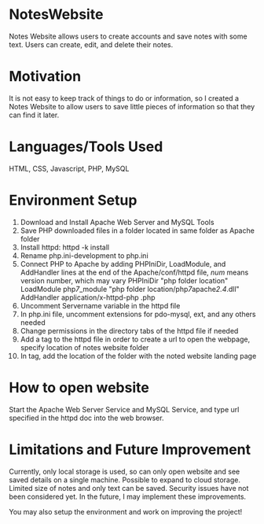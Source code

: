 # NotesWebsite
Notes Website allows users to create accounts and save notes with some text. Users can create, edit, and delete their notes.

# Motivation
It is not easy to keep track of things to do or information, so I created a Notes Website to allow users to save little pieces of information so that they can find it later.

# Languages/Tools Used
HTML, CSS, Javascript, PHP, MySQL

# Environment Setup
1. Download and Install Apache Web Server and MySQL Tools
2. Save PHP downloaded files in a folder located in same folder as Apache folder
3. Install httpd: httpd -k install
4. Rename php.ini-development to php.ini
5. Connect PHP to Apache by adding PHPIniDir, LoadModule, and AddHandler lines at the end of the Apache/conf/httpd file, *num* means version number, which may vary
PHPIniDir "php folder location"
LoadModule php*7*_module "php folder location/php*7*apache*2.4*.dll"
AddHandler application/x-httpd-php .php
6. Uncomment Servername variable in the httpd file
7. In php.ini file, uncomment extensions for pdo-mysql, ext, and any others needed
8. Change permissions in the directory tabs of the httpd file if needed
9. Add a <virtual host> tag to the httpd file in order to create a url to open the webpage, specify location of notes website folder
10. In <IfModule dir_module> tag, add the location of the folder with the noted website landing page

# How to open website
Start the Apache Web Server Service and MySQL Service, and type url specified in the httpd doc into the web browser.

# Limitations and Future Improvement
Currently, only local storage is used, so can only open website and see saved details on a single machine. Possible to expand to cloud storage.
Limited size of notes and only text can be saved. Security issues have not been considered yet. In the future, I may implement these improvements.

You may also setup the environment and work on improving the project!
